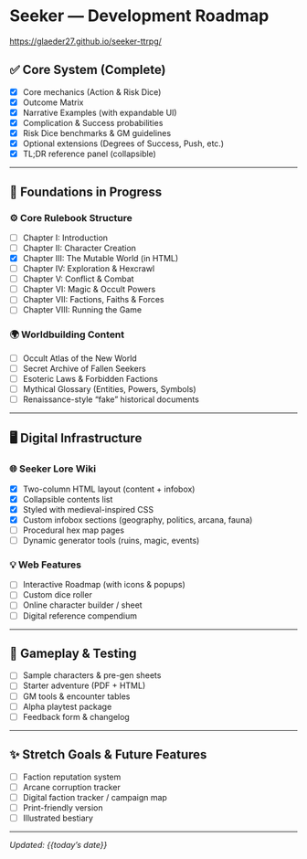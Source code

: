 # Seeker — Development Roadmap
https://glaeder27.github.io/seeker-ttrpg/

## ✅ Core System (Complete)
- [x] Core mechanics (Action & Risk Dice)
- [x] Outcome Matrix
- [x] Narrative Examples (with expandable UI)
- [x] Complication & Success probabilities
- [x] Risk Dice benchmarks & GM guidelines
- [x] Optional extensions (Degrees of Success, Push, etc.)
- [x] TL;DR reference panel (collapsible)

---

## 🔨 Foundations in Progress

### ⚙️ Core Rulebook Structure
- [ ] Chapter I: Introduction
- [ ] Chapter II: Character Creation
- [x] Chapter III: The Mutable World (in HTML)
- [ ] Chapter IV: Exploration & Hexcrawl
- [ ] Chapter V: Conflict & Combat
- [ ] Chapter VI: Magic & Occult Powers
- [ ] Chapter VII: Factions, Faiths & Forces
- [ ] Chapter VIII: Running the Game

### 🌍 Worldbuilding Content
- [ ] Occult Atlas of the New World
- [ ] Secret Archive of Fallen Seekers
- [ ] Esoteric Laws & Forbidden Factions
- [ ] Mythical Glossary (Entities, Powers, Symbols)
- [ ] Renaissance-style “fake” historical documents

---

## 🖥️ Digital Infrastructure

### 🌐 Seeker Lore Wiki
- [x] Two-column HTML layout (content + infobox)
- [x] Collapsible contents list
- [x] Styled with medieval-inspired CSS
- [x] Custom infobox sections (geography, politics, arcana, fauna)
- [ ] Procedural hex map pages
- [ ] Dynamic generator tools (ruins, magic, events)

### 💡 Web Features
- [ ] Interactive Roadmap (with icons & popups)
- [ ] Custom dice roller
- [ ] Online character builder / sheet
- [ ] Digital reference compendium

---

## 🎲 Gameplay & Testing

- [ ] Sample characters & pre-gen sheets
- [ ] Starter adventure (PDF + HTML)
- [ ] GM tools & encounter tables
- [ ] Alpha playtest package
- [ ] Feedback form & changelog

---

## ✨ Stretch Goals & Future Features

- [ ] Faction reputation system
- [ ] Arcane corruption tracker
- [ ] Digital faction tracker / campaign map
- [ ] Print-friendly version
- [ ] Illustrated bestiary

---

_Updated: {{today’s date}}_

